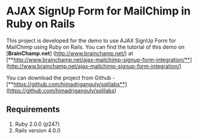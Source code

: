 # AJAX SignUp Form for MailChimp in Ruby on Rails

This project is developed for the demo to use AJAX SignUp Form for MailChimp using Ruby on Rails. You can find the tutorial of this demo on [**BrainChamp.net**] (http://www.brainchamp.net/) at [**http://www.brainchamp.net/ajax-mailchimp-signup-form-integration/**] (http://www.brainchamp.net/ajax-mailchimp-signup-form-integration/)

You can download the project from Github - [**https://github.com/himadriganguly/sqlilabs**] (https://github.com/himadriganguly/sqlilabs)

## Requirements

1. Ruby 2.0.0 (p247)
2. Rails version 4.0.0

